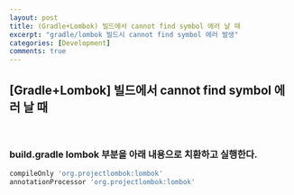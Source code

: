 ```yaml
---
layout: post
title: (Gradle+Lombok) 빌드에서 cannot find symbol 에러 날 때
excerpt: "gradle/lombok 빌드시 cannot find symbol 에러 발생"
categories: [Development]
comments: true
---
```


## [Gradle+Lombok] 빌드에서 cannot find symbol 에러 날 때

<br/>

### build.gradle lombok 부분을 아래 내용으로 치환하고 실행한다.  

```bash
compileOnly 'org.projectlombok:lombok'
annotationProcessor 'org.projectlombok:lombok'
```